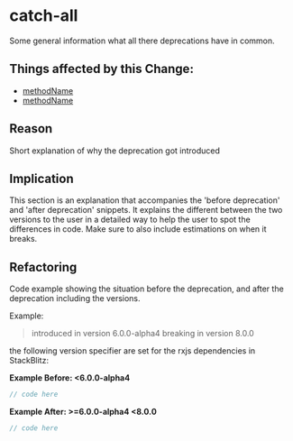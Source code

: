 <!-- ruid-groups

- master:
  - /tree/master/multiple-string-patterns-at-once/crawled.ts#L15
  - /tree/master/multiple-string-patterns-at-once/crawled.ts#L21
  - /tree/master/multiple-string-patterns-at-once/crawled.ts#L27

ruid-groups -->

# catch-all

Some general information what all there deprecations have in common.

## Things affected by this Change:

- [methodName](url)
- [methodName](url)

## Reason

Short explanation of why the deprecation got introduced

## Implication

This section is an explanation that accompanies the 'before deprecation' and 'after deprecation' snippets.
It explains the different between the two versions to the user in a detailed way to help the user to spot the differences in code.
Make sure to also include estimations on when it breaks.

## Refactoring

Code example showing the situation before the deprecation, and after the deprecation including the versions.

Example:

> introduced in version 6.0.0-alpha4
> breaking in version 8.0.0

the following version specifier are set for the rxjs dependencies in StackBlitz:

**Example Before: <6.0.0-alpha4**

```ts
// code here
```

**Example After: >=6.0.0-alpha4 <8.0.0**

```ts
// code here
```
